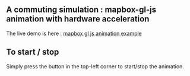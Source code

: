 ## A commuting simulation : mapbox-gl-js animation with hardware acceleration

The live demo is here :
[mapbox gl js animation example](http://misterfresh.github.io/mapbox-gl-js-animation-example/)

## To start / stop

Simply press the button in the top-left corner to start/stop the animation.
